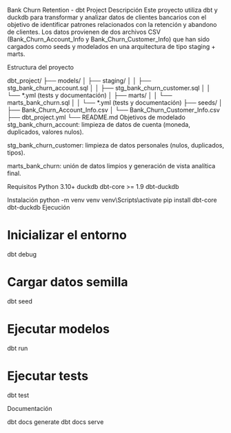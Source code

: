 Bank Churn Retention - dbt Project
Descripción
Este proyecto utiliza dbt y duckdb para transformar y analizar datos de clientes bancarios con el objetivo de identificar patrones relacionados con la retención y abandono de clientes. Los datos provienen de dos archivos CSV (Bank_Churn_Account_Info y Bank_Churn_Customer_Info) que han sido cargados como seeds y modelados en una arquitectura de tipo staging + marts.

Estructura del proyecto

dbt_project/
├── models/
│   ├── staging/
│   │   ├── stg_bank_churn_account.sql
│   │   ├── stg_bank_churn_customer.sql
│   │   └── *.yml (tests y documentación)
│   ├── marts/
│   │   └── marts_bank_churn.sql
│   │   └── *.yml (tests y documentación)
├── seeds/
│   ├── Bank_Churn_Account_Info.csv
│   └── Bank_Churn_Customer_Info.csv
├── dbt_project.yml
└── README.md
Objetivos de modelado
stg_bank_churn_account: limpieza de datos de cuenta (moneda, duplicados, valores nulos).

stg_bank_churn_customer: limpieza de datos personales (nulos, duplicados, tipos).

marts_bank_churn: unión de datos limpios y generación de vista analítica final.

Requisitos
Python 3.10+
duckdb
dbt-core >= 1.9
dbt-duckdb

Instalación
python -m venv venv
venv\Scripts\activate
pip install dbt-core dbt-duckdb
Ejecución

# Inicializar el entorno
dbt debug

# Cargar datos semilla
dbt seed

# Ejecutar modelos
dbt run

# Ejecutar tests
dbt test

Documentación

dbt docs generate
dbt docs serve

